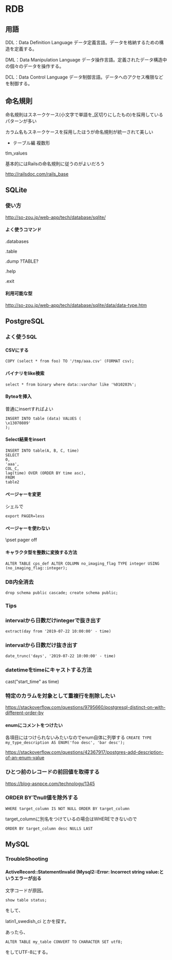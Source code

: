 # RDB

## 用語

DDL：Data Definition Language データ定義言語。データを格納するための構造を定義する。

DML：Data Manipulation Language データ操作言語。定義されたデータ構造中の個々のデータを操作する。

DCL：Data Control Language データ制御言語。データへのアクセス権限などを制御する。



## 命名規則

命名規則はスネークケース(小文字で単語を_区切りにしたもの)を採用しているパターンが多い

カラム名もスネークケースを採用したほうが命名規則が統一されて美しい


* テーブル編
複数形

tlm_values


基本的にはRailsの命名規則に従うのがよいだろう


http://railsdoc.com/rails_base


## SQLite

### 使い方

http://so-zou.jp/web-app/tech/database/sqlite/


#### よく使うコマンド

.databases

.table

.dump ?TABLE?

.help

.exit


#### 利用可能な型

http://so-zou.jp/web-app/tech/database/sqlite/data/data-type.htm


## PostgreSQL

### よく使うSQL

#### CSVにする

`COPY (select * from foo) TO '/tmp/aaa.csv' (FORMAT csv);`

#### バイナリをlike検索

`select * from binary where data::varchar like '%010203%';`

#### Byteaを挿入

普通にinsertすればよい

```
INSERT INTO table (data) VALUES (
\x13070809'
);
```

#### Select結果をinsert

```
INSERT INTO table(A, B, C, time)
SELECT
0,
'aaa',
COL_C,
lag(time) OVER (ORDER BY time asc),
FROM
table2
```

#### ページャーを変更

シェルで

`export PAGER=less`

#### ページャーを使わない

\pset pager off


#### キャラクタ型を整数に変換する方法

~~~
ALTER TABLE cps_def ALTER COLUMN no_imaging_flag TYPE integer USING (no_imaging_flag::integer);
~~~

### DB内全消去

`drop schema public cascade; create schema public;`


### Tips

### intervalから日数だけintegerで抜き出す

`extract(day from '2019-07-22 10:00:00' - time)`

### intervalから日数だけ抜き出す

`date_trunc('days', '2019-07-22 10:00:00' - time)`

### datetimeをtimeにキャストする方法

cast("start_time" as time)

### 特定のカラムを対象として重複行を削除したい

https://stackoverflow.com/questions/9795660/postgresql-distinct-on-with-different-order-by

#### enumにコメントをつけたい

各項目にはつけられないみたいなのでenum自体に列挙する
`CREATE TYPE my_type_description AS ENUM('foo desc', 'bar desc');`

https://stackoverflow.com/questions/42367917/postgres-add-description-of-an-enum-value

### ひとつ前のレコードの前回値を取得する

https://blog-asnpce.com/technology/1345

### ORDER BYでnull値を除外する

`WHERE target_column IS NOT NULL ORDER BY target_column`

target_columnに別名をつけているの場合はWHEREできないので

`ORDER BY target_column desc NULLS LAST`


## MySQL

### TroubleShooting

#### ActiveRecord::StatementInvalid (Mysql2::Error: Incorrect string value:というエラーが出る

文字コードが原因。

`show table status;`

をして、

latin1_swedish_ci とかを探す。

あったら、

`ALTER TABLE my_table CONVERT TO CHARACTER SET utf8;`

をしてUTF-8にする。

